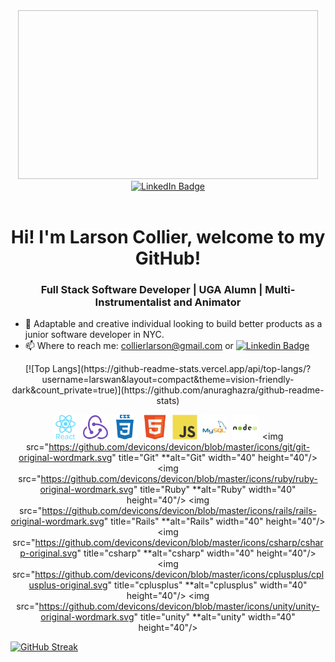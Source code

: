 <div id="header" align="center">
<img href="https://giphy.com/gifs/natgeowild-nat-geo-wild-national-geographic-trumpeter-swan-5QYgY1Vl5l6scum5oz" width="480" height="270" />
  <div id="badges">
  <a href="https://www.linkedin.com/in/larson-collier/">
    <img src="https://img.shields.io/badge/LinkedIn-blue?style=for-the-badge&logo=linkedin&logoColor=white" alt="LinkedIn Badge"/>
  </a>
</div>
<img src="https://komarev.com/ghpvc/?username=MohamedMuflahi&style=flat-square&color=blue" alt=""/>
  <h1>
  Hi! I'm Larson Collier, welcome to my GitHub!
</h1>
</div>

<h3 align="center">Full Stack Software Developer | UGA Alumn | Multi-Instrumentalist and Animator</h3>

- :telescope: Adaptable and creative individual looking to build better products as a junior software developer in NYC.
- :mailbox: Where to reach me: collierlarson@gmail.com or [![Linkedin Badge](https://img.shields.io/badge/-Larson-blue?style=flat&logo=Linkedin&logoColor=white)](https://www.linkedin.com/in/larson-collier)

<div align="center">
[![Top Langs](https://github-readme-stats.vercel.app/api/top-langs/?username=larswan&layout=compact&theme=vision-friendly-dark&count_private=true)](https://github.com/anuraghazra/github-readme-stats)
</div>
  
<div align="center">

  <img src="https://github.com/devicons/devicon/blob/master/icons/react/react-original-wordmark.svg" title="React" alt="React" width="40" height="40"/>&nbsp;
  <img src="https://github.com/devicons/devicon/blob/master/icons/redux/redux-original.svg" title="Redux" alt="Redux " width="40" height="40"/>&nbsp;
  <img src="https://github.com/devicons/devicon/blob/master/icons/css3/css3-plain-wordmark.svg"  title="CSS3" alt="CSS" width="40" height="40"/>&nbsp;
  <img src="https://github.com/devicons/devicon/blob/master/icons/html5/html5-original.svg" title="HTML5" alt="HTML" width="40" height="40"/>&nbsp;
  <img src="https://github.com/devicons/devicon/blob/master/icons/javascript/javascript-original.svg" title="JavaScript" alt="JavaScript" width="40" height="40"/>&nbsp;
  <img src="https://github.com/devicons/devicon/blob/master/icons/mysql/mysql-original-wordmark.svg" title="MySQL"  alt="MySQL" width="40" height="40"/>&nbsp;
  <img src="https://github.com/devicons/devicon/blob/master/icons/nodejs/nodejs-original-wordmark.svg" title="NodeJS" alt="NodeJS" width="40" height="40"/>&nbsp;
  <img src="https://github.com/devicons/devicon/blob/master/icons/git/git-original-wordmark.svg" title="Git" **alt="Git" width="40" height="40"/>
  <img src="https://github.com/devicons/devicon/blob/master/icons/ruby/ruby-original-wordmark.svg" title="Ruby" **alt="Ruby" width="40" height="40"/>
  <img src="https://github.com/devicons/devicon/blob/master/icons/rails/rails-original-wordmark.svg" title="Rails" **alt="Rails" width="40" height="40"/>
  <img src="https://github.com/devicons/devicon/blob/master/icons/csharp/csharp-original.svg" title="csharp" **alt="csharp" width="40" height="40"/>
  <img src="https://github.com/devicons/devicon/blob/master/icons/cplusplus/cplusplus-original.svg" title="cplusplus" **alt="cplusplus" width="40" height="40"/>
  <img src="https://github.com/devicons/devicon/blob/master/icons/unity/unity-original-wordmark.svg" title="unity" **alt="unity" width="40" height="40"/>
</div>
 </div>
 
[![GitHub Streak](https://github-readme-streak-stats.herokuapp.com?user=larswan&theme=monokai&border_radius=4.6)](https://git.io/streak-stats)

</div>


